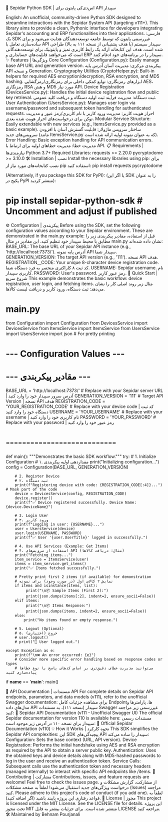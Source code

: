 🐍 Sepidar Python SDK | اس‌دی‌کی پایتون برای API سپیدار
<!-- TODO: Add PyPI badge if published -->  <!-- TODO: Setup GitHub Actions CI -->  <!-- TODO: Add your https://www.google.com/search?q=LICENSE file -->
English: An unofficial, community-driven Python SDK designed to streamline interactions with the Sepidar System API (targeting v111+). This library aims to provide a clean, Pythonic interface for developers integrating Sepidar's accounting and ERP functionalities into their applications.
فارسی: یک SDK غیررسمی پایتون که توسط جامعه توسعه‌دهندگان هدایت می‌شود و برای ساده‌سازی تعامل با API سپیدار سیستم (با هدف پشتیبانی از نسخه ۱۱۱ به بالا) طراحی شده است. هدف این کتابخانه ارائه یک رابط کاربری تمیز و پایتونیک برای توسعه‌دهندگانی است که می‌خواهند قابلیت‌های حسابداری و ERP سپیدار را در برنامه‌های خود ادغام کنند.
✨ Features | ویژگی‌ها
Core Configuration (Configuration.py): Easily manage base API URL and generation version.
پیکربندی مرکزی: مدیریت آسان آدرس پایه API و نسخه Generation.
Cryptography Utilities (CryptoHelper.py): Built-in helpers for required AES encryption/decryption, RSA encryption, and MD5 hashing.
ابزارهای رمزنگاری: توابع کمکی داخلی برای رمزنگاری/رمزگشایی AES، رمزنگاری RSA و هش MD5 مورد نیاز API.
Device Registration (DevicesService.py): Handles the initial device registration flow and public key retrieval.
ثبت دستگاه: مدیریت فرآیند ثبت اولیه دستگاه و دریافت کلید عمومی.
User Authentication (UsersService.py): Manages user login via username/password and subsequent token handling for authenticated requests.
احراز هویت کاربر: مدیریت ورود کاربر با نام کاربری/رمز عبور و مدیریت توکن برای درخواست‌های احراز هویت شده بعدی.
Modular Service Structure: Easily extendable with new services (e.g., ItemsService.py provided as a basic example).
ساختار سرویس ماژولار: قابلیت گسترش آسان با افزودن سرویس‌های جدید (مانند ItemsService.py که به عنوان نمونه اولیه ارائه شده است).
Error Handling: Basic exception handling for API communication errors.
مدیریت خطا: مدیریت خطاهای اولیه برای ارتباط با API.
📋 Requirements | نیازمندی‌ها
Python 3.7+
Required Libraries:
requests >= 2.20.0
pycryptodome >= 3.10.0
🛠️ Installation | نصب
Install the necessary libraries using pip: برای نصب کتابخانه‌های مورد نیاز از pip استفاده کنید:
pip install requests pycryptodome


(Alternatively, if you package this SDK for PyPI): (یا اگر این SDK را به عنوان پکیج در PyPI منتشر کردید):
# pip install sepidar-python-sdk # Uncomment and adjust if published


⚙️ Configuration | پیکربندی
Before using the SDK, set the following configuration values according to your Sepidar environment. These are demonstrated in the main.py example: قبل از استفاده، مقادیر پیکربندی زیر را مطابق با محیط سپیدار خود تنظیم کنید. این مقادیر در مثال main.py نشان داده شده‌اند:
BASE_URL: The base URL of your Sepidar API instance (e.g., 'http://localhost:7373/').
آدرس پایه نمونه API سپیدار شما.
GENERATION_VERSION: The target API version (e.g., '111').
نسخه API هدف.
REGISTRATION__CODE: Your unique 8-character device registration code.
کد ثبت ۸ کاراکتری منحصر به فرد دستگاه شما.
USERNAME: Sepidar username.
نام کاربری سپیدار.
PASSWORD: User's password.
رمز عبور کاربر.
🚀 Quick Start | شروع سریع
This example demonstrates the basic workflow: device registration, user login, and fetching items. مثال زیر روند اصلی کار را نشان می‌دهد: ثبت دستگاه، ورود کاربر و دریافت لیست کالاها.
# main.py
from Configuration import Configuration
from DevicesService import DevicesService
from ItemsService import ItemsService
from UsersService import UsersService
import json # For pretty printing

# --- Configuration Values ---
# --- مقادیر پیکربندی ---
BASE_URL = 'http://localhost:7373/'     # Replace with your Sepidar server URL | آدرس سرور سپیدار خود را وارد کنید
GENERATION_VERSION = '111'              # Target API Version | نسخه API هدف
REGISTRATION_CODE = 'YOUR_REGISTRATION_CODE' # Replace with your device code | کد ثبت دستگاه خود را وارد کنید
USERNAME = 'YOUR_USERNAME'                # Replace with your username | نام کاربری خود را وارد کنید
PASSWORD = 'YOUR_PASSWORD'                # Replace with your password | رمز عبور خود را وارد کنید
# ---------------------------

def main():
    """Demonstrates the basic SDK workflow."""
    try:
        # 1. Initialize Configuration
        # ۱. مقداردهی اولیه پیکربندی
        print("Initializing configuration...")
        config = Configuration(BASE_URL, GENERATION_VERSION)

        # 2. Register Device
        # ۲. ثبت دستگاه
        print(f"Registering device with code: {REGISTRATION_CODE[:4]}...") # Mask part of the code
        device = DevicesService(config, REGISTRATION_CODE)
        device.register()
        print(f"✅ Device registered successfully. Device Name: {device.DeviceName}")

        # 3. Login User
        # ۳. ورود کاربر
        print(f"Logging in user: {USERNAME}...")
        user = UsersService(device)
        user.login(USERNAME, PASSWORD)
        print(f"✅ User '{user.UserTitle}' logged in successfully.")

        # 4. Use API Services (Example: Get Items)
        # ۴. استفاده از سرویس‌های API (مثال: دریافت کالاها)
        print("Fetching items...")
        item_service = ItemsService(user)
        items = item_service.get_items()
        print("✅ Items fetched successfully.")

        # Pretty print first 2 items (if available) for demonstration
        # نمایش ۲ کالای اول (در صورت وجود) برای نمونه
        if items and isinstance(items, list):
             print("\n📦 Sample Items (First 2):")
             print(json.dumps(items[:2], indent=2, ensure_ascii=False))
        elif items:
             print("\n📦 Items Response:")
             print(json.dumps(items, indent=2, ensure_ascii=False))
        else:
            print("No items found or empty response.")

        # 5. Logout (Optional)
        # ۵. خروج (اختیاری)
        # user.logout()
        # print("🔵 User logged out.")

    except Exception as e:
        print(f"\n❌ An error occurred: {e}")
        # Consider more specific error handling based on response codes or types
        # می‌توانید مدیریت خطای دقیق‌تری بر اساس کدهای پاسخ یا نوع خطاها پیاده‌سازی کنید

if __name__ == '__main__':
    main()


📄 API Documentation | مستندات API
For complete details on Sepidar API endpoints, parameters, and data models (v111), refer to the unofficial Swagger documentation: برای مشاهده جزئیات کامل Endpointها، پارامترها و مدل‌های داده API سپیدار (نسخه ۱۱۱)، به مستندات Swagger غیررسمی زیر مراجعه کنید:
🔗 Sepidar API Documentation (v111 - Unofficial Swagger UI)
The official Sepidar documentation for version 110 is available here: مستندات رسمی سپیدار برای نسخه ۱۱۰ در آدرس زیر موجود است:
🔗 Official Sepidar Documentation (v110)
💡 How it Works | نحوه کارکرد
This SDK simplifies the Sepidar API complexities: این SDK پیچیدگی‌های API سپیدار را ساده می‌کند:
Configuration: Sets the base context (URL, API version).
Device Registration: Performs the initial handshake using AES and RSA encryption as required by the API to obtain a server public key.
Authentication: Uses the obtained keys and device details along with MD5-hashed passwords to log in the user and receive an authentication token.
Service Calls: Subsequent calls use the authentication token and necessary headers (managed internally) to interact with specific API endpoints like /items.
🤝 Contributing | مشارکت
Contributions, issues, and feature requests are welcome! Feel free to check the issues page. <!-- TODO: Update link if needed --> از مشارکت، گزارش مشکلات و درخواست ویژگی‌های جدید استقبال می‌شود! لطفاً به صفحه مشکلات (Issues) مراجعه کنید.
Please adhere to this project's code of conduct (if you add one). لطفاً به قواعد رفتاری این پروژه پایبند باشید (اگر اضافه کنید).
📜 License | مجوز
This project is licensed under the MIT License. See the LICENSE file for details. <!-- TODO: Ensure you add a https://www.google.com/search?q=LICENSE file --> این پروژه تحت مجوز MIT منتشر شده است. برای جزئیات بیشتر به فایل LICENSE مراجعه کنید.
🛠 Maintained by Behnam Pourjanali

